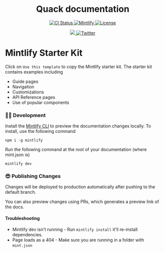 <h1 align="center">
 Quack documentation
</h1>

<p align="center">
  <a href="https://github.com/quack-ai/companion/actions?query=workflow%3Adocs">
    <img alt="CI Status" src="https://img.shields.io/github/actions/workflow/status/quack-ai/companion/docs.yml?branch=main&label=CI&logo=github&style=flat-square">
  </a>
  <a href="https://mintlify.com/">
    <img src="https://img.shields.io/badge/Framework-Mintlify-0D9373?style=flat-square&logoColor=white" alt="Mintlify">
  </a>
  <a href="https://github.com/quack-ai/companion/blob/main/LICENSE">
    <img src="https://img.shields.io/github/license/quack-ai/companion.svg?label=License&logoColor=fff&style=flat-square" alt="License">
  </a>
</p>
<p align="center">
  <a href="https://discord.gg/E9rY3bVCWd">
    <img src="https://img.shields.io/badge/Discord-Community-5865F2?style=flat-square&logo=discord&logoColor=white" />
  </a>
  <a href="https://twitter.com/quack_ai">
    <img src="https://img.shields.io/badge/-@quack_ai-1D9BF0?style=flat-square&logo=twitter&logoColor=white" alt="Twitter">
  </a>
</p>


# Mintlify Starter Kit

Click on `Use this template` to copy the Mintlify starter kit. The starter kit contains examples including

- Guide pages
- Navigation
- Customizations
- API Reference pages
- Use of popular components

### 👩‍💻 Development

Install the [Mintlify CLI](https://www.npmjs.com/package/mintlify) to preview the documentation changes locally. To install, use the following command

```
npm i -g mintlify
```

Run the following command at the root of your documentation (where mint.json is)

```
mintlify dev
```

### 😎 Publishing Changes

Changes will be deployed to production automatically after pushing to the default branch.

You can also preview changes using PRs, which generates a preview link of the docs.

#### Troubleshooting

- Mintlify dev isn't running - Run `mintlify install` it'll re-install dependencies.
- Page loads as a 404 - Make sure you are running in a folder with `mint.json`
